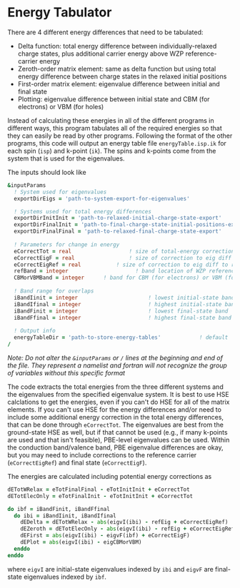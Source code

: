 # Energy Tabulator

There are 4 different energy differences that need to be tabulated:
* Delta function: total energy difference between individually-relaxed charge states, plus additional carrier energy above WZP reference-carrier energy
* Zeroth-order matrix element: same as delta function but using total energy difference between charge states in the relaxed initial positions
* First-order matrix element: eigenvalue difference between initial and final state
* Plotting: eigenvalue difference between initial state and CBM (for electrons) or VBM (for holes)

Instead of calculating these energies in all of the different programs in different ways, this program tabulates all of the required energies so that they can easily be read by other programs. Following the format of the other programs, this code will output an energy table file `energyTable.isp.ik` for each spin (`isp`) and k-point (`ik`). The spins and k-points come from the system that is used for the eigenvalues. 

The inputs should look like
```f90
&inputParams
  ! System used for eigenvalues
  exportDirEigs = 'path-to-system-export-for-eigenvalues'

  ! Systems used for total energy differences
  exportDirInitInit = 'path-to-relaxed-initial-charge-state-export'
  exportDirFinalInit = 'path-to-final-charge-state-initial-positions-export'
  exportDirFinalFinal = 'path-to-relaxed-final-charge-state-export'
  
  ! Parameters for change in energy
  eCorrectTot = real				  ! size of total-energy correction in eV; default 0.0
  eCorrectEigF = real				  ! size of correction to eig diff to final state in eV; default 0.0
  eCorrectEigRef = real			  ! size of correction to eig diff to ref carrier in eV; default 0.0
  refBand = integer						! band location of WZP reference carrier
  CBMorVBMBand = integer      ! band for CBM (for electrons) or VBM (for holes)
  
  ! Band range for overlaps
  iBandIinit = integer						! lowest initial-state band
  iBandIfinal = integer						! highest initial-state band
  iBandFinit = integer						! lowest final-state band
  iBandFfinal = integer						! highest final-state band
  
  ! Output info
  energyTableDir = 'path-to-store-energy-tables' 			! default './'
/
```
_Note: Do not alter the `&inputParams` or `/` lines at the beginning and end of the file. They represent a namelist and fortran will not recognize the group of variables without this specific format_

The code extracts the total energies from the three different systems and the eigenvalues from the specified eigenvalue system. It is best to use HSE calclations to get the energies, even if you can't do HSE for all of the matrix elements. If you can't use HSE for the energy differences and/or need to include some additional energy correction in the total energy differences, that can be done through `eCorrectTot`. The eigenvalues are best from the ground-state HSE as well, but if that cannot be used (e.g., if many k-points are used and that isn't feasible), PBE-level eigenvalues can be used. Within the conduction band/valence band, PBE eigenvalue differences are okay, but you may need to include corrections to the reference carrier (`eCorrectEigRef`) and final state (`eCorrectEigF`).

The energies are calculated including potential energy corrections as
```f90
dETotWRelax = eTotFinalFinal - eTotInitInit + eCorrectTot
dETotElecOnly = eTotFinalInit - eTotInitInit + eCorrectTot

do ibf = iBandFinit, iBandFfinal
  do ibi = iBandIinit, iBandIfinal
    dEDelta = dETotWRelax - abs(eigvI(ibi) - refEig + eCorrectEigRef)
    dEZeroth = dETotElecOnly - abs(eigvI(ibi) - refEig + eCorrectEigRef)
    dEFirst = abs(eigvI(ibi) - eigvF(ibf) + eCorrectEigF)
    dEPlot = abs(eigvI(ibi) - eigCBMorVBM)
  enddo
enddo
```
where `eigvI` are initial-state eigenvalues indexed by `ibi` and `eigvF` are final-state eigenvalues indexed by `ibf`.
